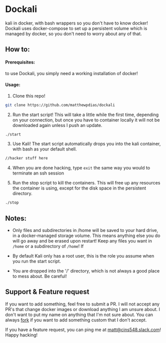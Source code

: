 # Dockali

kali in docker, with bash wrappers so you don't have to know docker! Dockali uses docker-compose to set up a persistent volume which is managed by docker, so you don't need to worry about any of that. 

## How to:

#### Prerequisites:
to use Dockali, you simply need a working installation of docker!

#### Usage:
1. Clone this repo!
```bash
git clone https://github.com/matthewpdias/dockali
```

2. Run the start script! This will take a little while the first time, depending on your connection, but once you have to container locally it will not be downloaded again unless I push an update.
```bash
./start
```

3. Use Kali! The start script automatically drops you into the kali container, with bash as your default shell.
```bash
//hacker stuff here
```

4. When you are done hacking, type `exit` the same way you would to terminate an ssh session

5. Run the stop script to kill the containers. This will free up any resources the container is using, except for the disk space in the persistent directory.
```bash
./stop
```

## Notes:
- Only files and subdirectories in /home will be saved to your hard drive, in a docker-managed storage volume. This means anything else you do will go away and be erased upon restart! Keep any files you want in `/home` or a subdirectory of `/home`! If 

 - By default Kali only has a root user, this is the role you assume when you run the start script.
 
 - You are dropped into the '/' directory, which is not always a good place to mess about. Be careful!
 
## Support & Feature request
If you want to add something, feel free to submit a PR. I will not accept any PR's that change docker images or download anything I am unsure about. I don't want to put my name on anything that I'm not sure about. You can always [fork](https://github.com/matthewpdias/dockali#fork-destination-box) if you want to add something custom that I don't accept.

If you have a feature request, you can ping me at matt@cins548.slack.com! Happy hacking!
